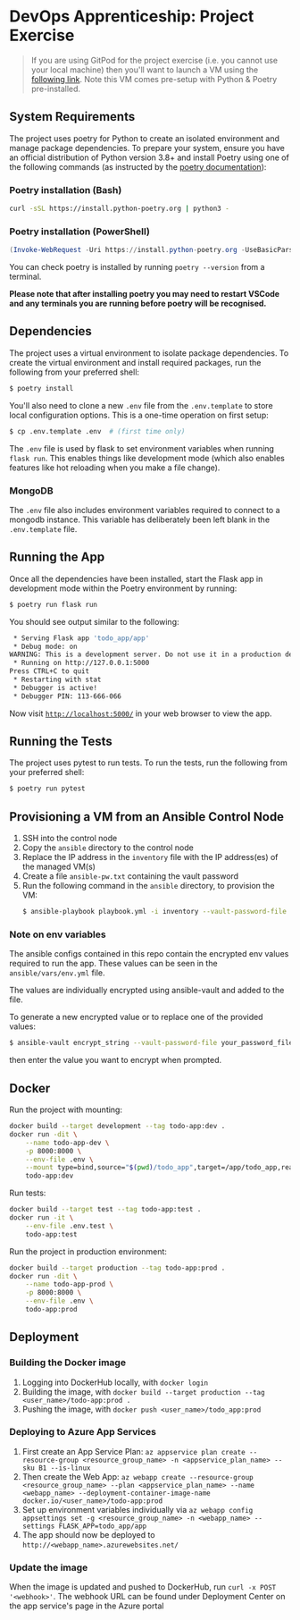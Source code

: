 # DevOps Apprenticeship: Project Exercise

> If you are using GitPod for the project exercise (i.e. you cannot use your local machine) then you'll want to launch a
> VM using the [following link](https://gitpod.io/#https://github.com/CorndelWithSoftwire/DevOps-Course-Starter).
> Note this VM comes pre-setup with Python & Poetry pre-installed.

## System Requirements

The project uses poetry for Python to create an isolated environment and manage package dependencies.
To prepare your system, ensure you have an official distribution of Python version 3.8+
and install Poetry using one of the following commands
(as instructed by the [poetry documentation](https://python-poetry.org/docs/#system-requirements)):

### Poetry installation (Bash)

```bash
curl -sSL https://install.python-poetry.org | python3 -
```

### Poetry installation (PowerShell)

```powershell
(Invoke-WebRequest -Uri https://install.python-poetry.org -UseBasicParsing).Content | py -
```

You can check poetry is installed by running `poetry --version` from a terminal.

**Please note that after installing poetry you may need to restart VSCode and any terminals you are running before
poetry will be recognised.**

## Dependencies

The project uses a virtual environment to isolate package dependencies.
To create the virtual environment and install required packages, run the following from your preferred shell:

```bash
$ poetry install
```

You'll also need to clone a new `.env` file from the `.env.template` to store local configuration options.
This is a one-time operation on first setup:

```bash
$ cp .env.template .env  # (first time only)
```

The `.env` file is used by flask to set environment variables when running `flask run`.
This enables things like development mode (which also enables features like hot reloading when you make a file change).

### MongoDB

The `.env` file also includes environment variables required to connect to a mongodb instance.
This variable has deliberately been left blank in the `.env.template` file.

## Running the App

Once all the dependencies have been installed, start the Flask app in development mode within the Poetry environment by
running:

```bash
$ poetry run flask run
```

You should see output similar to the following:

```bash
 * Serving Flask app 'todo_app/app'
 * Debug mode: on
WARNING: This is a development server. Do not use it in a production deployment. Use a production WSGI server instead.
 * Running on http://127.0.0.1:5000
Press CTRL+C to quit
 * Restarting with stat
 * Debugger is active!
 * Debugger PIN: 113-666-066
```

Now visit [`http://localhost:5000/`](http://localhost:5000/) in your web browser to view the app.

## Running the Tests

The project uses pytest to run tests. To run the tests, run the following from your preferred shell:

```bash
$ poetry run pytest
```

## Provisioning a VM from an Ansible Control Node

1. SSH into the control node
2. Copy the `ansible` directory to the control node
3. Replace the IP address in the `inventory` file with the IP address(es) of the managed VM(s)
4. Create a file `ansible-pw.txt` containing the vault password
5. Run the following command in the `ansible` directory, to provision the VM:
   ```bash
   $ ansible-playbook playbook.yml -i inventory --vault-password-file ansible-pw.txt
   ```

### Note on env variables

The ansible configs contained in this repo contain the encrypted env values required to run the app.
These values can be seen in the `ansible/vars/env.yml` file.

The values are individually encrypted using ansible-vault and added to the file.

To generate a new encrypted value or to replace one of the provided values:

```bash
$ ansible-vault encrypt_string --vault-password-file your_password_file --name '<key_name>'
```

then enter the value you want to encrypt when prompted.

## Docker

Run the project with mounting:

```bash
docker build --target development --tag todo-app:dev .
docker run -dit \
    --name todo-app-dev \
    -p 8000:8000 \
    --env-file .env \
    --mount type=bind,source="$(pwd)/todo_app",target=/app/todo_app,readonly \
    todo-app:dev
```

Run tests:

```bash
docker build --target test --tag todo-app:test .
docker run -it \
    --env-file .env.test \
    todo-app:test
```

Run the project in production environment:

```bash
docker build --target production --tag todo-app:prod .
docker run -dit \
    --name todo-app-prod \
    -p 8000:8000 \
    --env-file .env \
    todo-app:prod
```

## Deployment

### Building the Docker image

1. Logging into DockerHub locally, with `docker login`
2. Building the image, with `docker build --target production --tag <user_name>/todo-app:prod .`
3. Pushing the image, with `docker push <user_name>/todo_app:prod`

### Deploying to Azure App Services

1. First create an App Service Plan:
   `az appservice plan create --resource-group <resource_group_name> -n <appservice_plan_name> --sku B1 --is-linux`
2. Then create the Web App:
   `az webapp create --resource-group <resource_group_name> --plan <appservice_plan_name> --name <webapp_name> --deployment-container-image-name docker.io/<user_name>/todo-app:prod`
3. Set up environment variables individually via
   `az webapp config appsettings set -g <resource_group_name> -n <webapp_name> --settings FLASK_APP=todo_app/app`
4. The app should now be deployed to `http://<webapp_name>.azurewebsites.net/`

### Update the image

When the image is updated and pushed to DockerHub, run `curl -x POST '<webhook>'`.
The webhook URL can be found under Deployment Center on the app service's page in the Azure portal
